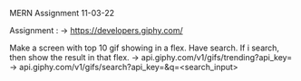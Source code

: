 MERN Assignment 11-03-22

Assignment : -> https://developers.giphy.com/

Make a screen with top 10 gif showing in a flex. Have search. If i search, then show the result in that flex. -> api.giphy.com/v1/gifs/trending?api_key= -> api.giphy.com/v1/gifs/search?api_key=&q=<search_input>